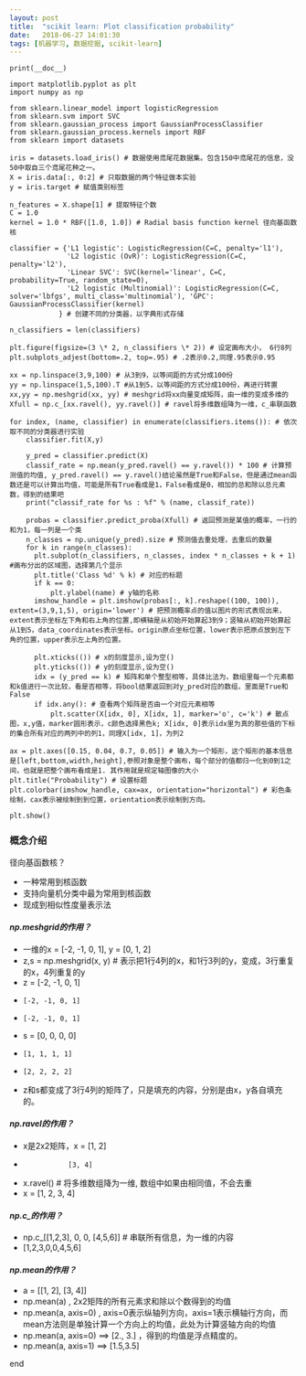 ```yaml
---
layout: post
title:  "scikit learn: Plot classification probability"
date:   2018-06-27 14:01:30
tags: [机器学习, 数据挖掘, scikit-learn]
---
```


    print(__doc__)

    import matplotlib.pyplot as plt
    import numpy as np

    from sklearn.linear_model import logisticRegression
    from sklearn.svm import SVC
    from sklearn.gaussian_process import GaussianProcessClassifier
    from sklearn.gaussian_process.kernels import RBF
    from sklearn import datasets

    iris = datasets.load_iris() # 数据使用鸢尾花数据集。包含150中鸢尾花的信息，没50中取自三个鸢尾花种之一。
    X = iris.data[:, 0:2] # 只取数据的两个特征做本实验
    y = iris.target # 赋值类别标签

    n_features = X.shape[1] # 提取特征个数
    C = 1.0
    kernel = 1.0 * RBF([1.0, 1.0]) # Radial basis function kernel 径向基函数核

    classifier = {'L1 logistic': LogisticRegression(C=C, penalty='l1'),
                  'L2 logistic (OvR)': LogisticRegression(C=C, penalty='l2'),
                  'Linear SVC': SVC(kernel='linear', C=C, probability=True, random_state=0),
                  'L2 logistic (Multinomial)': LogisticRegression(C=C, solver='lbfgs', multi_class='multinomial'), 'GPC': GaussianProcessClassifier(kernel)
                } # 创建不同的分类器，以字典形式存储

    n_classifiers = len(classifiers)

    plt.figure(figsize=(3 \* 2, n_classifiers \* 2)) # 设定画布大小， 6行8列
    plt.subplots_adjest(bottom=.2, top=.95) # .2表示0.2,同理.95表示0.95

    xx = np.linspace(3,9,100) # 从3到9，以等间距的方式分成100份
    yy = np.linspace(1,5,100).T #从1到5，以等间距的方式分成100份，再进行转置
    xx,yy = np.meshgrid(xx, yy) # meshgrid将xx向量变成矩阵，由一维的变成多维的
    Xfull = np.c_[xx.ravel(), yy.ravel()] # ravel将多维数组降为一维，c_串联函数

    for index, (name, classifier) in enumerate(classifiers.items()): # 依次取不同的分类器进行实验
        classifier.fit(X,y)

        y_pred = classifier.predict(X)
        classif_rate = np.mean(y_pred.ravel() == y.ravel()) * 100 # 计算预测值的均值, y_pred.ravel() == y.ravel()结论虽然是True和False，但是通过mean函数还是可以计算出均值，可能是所有True看成是1，False看成是0，相加的总和除以总元素数，得到的结果吧
        print("classif_rate for %s : %f" % (name, classif_rate))

        probas = classifier.predict_proba(Xfull) # 返回预测是某值的概率，一行的和为1，每一列是一个类
        n_classes = np.unique(y_pred).size # 预测值去重处理，去重后的数量
        for k in range(n_classes):
          plt.subplot(n_classifiers, n_classes, index * n_classes + k + 1) #画布分出的区域图，选择第几个显示
          plt.title('Class %d' % k) # 对应的标题
          if k == 0:
              plt.ylabel(name) # y轴的名称
          imshow_handle = plt.imshow(probas[:, k].reshape((100, 100)),  extent=(3,9,1,5), origin='lower') # 把预测概率点的值以图片的形式表现出来，extent表示坐标左下角和右上角的位置,即横轴是从初始开始算起3到9；竖轴从初始开始算起从1到5，data_coordinates表示坐标。origin原点坐标位置，lower表示把原点放到左下角的位置，upper表示左上角的位置。

          plt.xticks(()) # x的刻度显示,设为空()
          plt.yticks(()) # y的刻度显示,设为空()
          idx = (y_pred == k) # 矩阵和单个整型相等，具体比法为，数组里每一个元素都和k值进行一次比较，看是否相等，将bool结果返回到对y_pred对应的数组，里面是True和False
          if idx.any(): # 查看两个矩阵是否由一个对应元素相等
              plt.scatter(X[idx, 0], X[idx, 1], marker='o', c='k') # 散点图，x,y值，marker圆形表示，c颜色选择黑色k; X[idx, 0]表示idx里为真的那些值的下标的集合所有对应的两列中的列1，同理X[idx, 1]，为列2

    ax = plt.axes([0.15, 0.04, 0.7, 0.05]) # 输入为一个矩形，这个矩形的基本信息是[left,bottom,width,height],参照对象是整个画布，每个部分的值都归一化到0到1之间，也就是把整个画布看成是1. 其作用就是规定轴图像的大小
    plt.title("Probability") # 设置标题
    plt.colorbar(imshow_handle, cax=ax, orientation="horizontal") # 彩色条绘制，cax表示被绘制到到位置，orientation表示绘制到方向。

    plt.show()




### 概念介绍
径向基函数核？
+ 一种常用到核函数
+ 支持向量机分类中最为常用到核函数
+ 现成到相似性度量表示法

#### ***np.meshgrid的作用？***
+ 一维的x = [-2, -1, 0, 1], y = [0, 1, 2]
+ z,s = np.meshgrid(x, y) # 表示把1行4列的x，和1行3列的y，变成，3行重复的x，4列重复的y
+ z = [-2, -1, 0, 1]
+     [-2, -1, 0, 1]
+     [-2, -1, 0, 1]
+ s = [0, 0, 0, 0]
+     [1, 1, 1, 1]
+     [2, 2, 2, 2]
+ z和s都变成了3行4列的矩阵了，只是填充的内容，分别是由x，y各自填充的。

#### ***np.ravel的作用？***
+ x是2x2矩阵，x = [1, 2]
+                [3, 4]
+ x.ravel() # 将多维数组降为一维, 数组中如果由相同值，不会去重
+ x = [1, 2, 3, 4]

#### ***np.c_的作用？***
+ np.c_[[1,2,3], 0, 0, [4,5,6]] # 串联所有信息，为一维的内容
+ [1,2,3,0,0,4,5,6]

#### ***np.mean的作用？***
+ a = [[1, 2], [3, 4]]
+ np.mean(a) , 2x2矩阵的所有元素求和除以个数得到的均值
+ np.mean(a, axis=0) , axis=0表示纵轴列方向，axis=1表示横轴行方向，而mean方法则是单独计算一个方向上的均值，此处为计算竖轴方向的均值
+ np.mean(a, axis=0) ==> [2., 3.] ，得到的均值是浮点精度的。
+ np.mean(a, axis=1) ==> [1.5,3.5]







end

